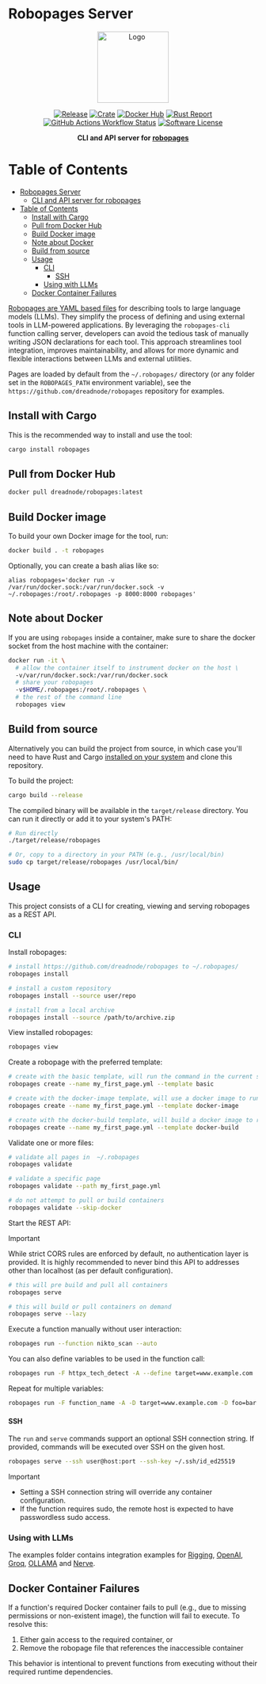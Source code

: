 # Robopages Server

<div align="center">

<img
  src="https://d1lppblt9t2x15.cloudfront.net/logos/5714928f3cdc09503751580cffbe8d02.png"
  alt="Logo"
  align="center"
  width="144px"
  height="144px"
/>



<p align="center">
  <a href="https://github.com/dreadnode/robopages-cli/releases/latest"><img alt="Release" src="https://img.shields.io/github/release/dreadnode/robopages-cli.svg?style=fl_pathat-square"></a>
  <a href="https://crates.io/crates/robopages"><img alt="Crate" src="https://img.shields.io/crates/v/robopages.svg"></a>
  <a href="https://hub.docker.com/r/dreadnode/robopages"><img alt="Docker Hub" src="https://img.shields.io/docker/v/dreadnode/robopages?logo=docker"></a>
  <a href="https://rust-reportcard.xuri.me/report/github.com/dreadnode/robopages-cli"><img alt="Rust Report" src="https://rust-reportcard.xuri.me/badge/github.com/dreadnode/robopages-cli"></a>
  <a href="#"><img alt="GitHub Actions Workflow Status" src="https://img.shields.io/github/actions/workflow/status/dreadnode/robopages-cli/test.yml"></a>
  <a href="https://github.com/dreadnode/robopages-cli/blob/master/LICENSE.md"><img alt="Software License" src="https://img.shields.io/badge/license-MIT-brightgreen.svg?style=flat-square"></a>
</p>

**CLI and API server for [robopages](https://github.com/dreadnode/robopages)**

</div>

# Table of Contents

- [Robopages Server](#robopages-server)
  - [CLI and API server for robopages](#cli-and-api-server-for-robopages)
- [Table of Contents](#table-of-contents)
  - [Install with Cargo](#install-with-cargo)
  - [Pull from Docker Hub](#pull-from-docker-hub)
  - [Build Docker image](#build-docker-image)
  - [Note about Docker](#note-about-docker)
  - [Build from source](#build-from-source)
  - [Usage](#usage)
    - [CLI](#cli)
      - [SSH](#ssh)
    - [Using with LLMs](#using-with-llms)
  - [Docker Container Failures](#docker-container-failures)


[Robopages are YAML based files](https://github.com/dreadnode/robopages) for describing tools to large language models (LLMs). They simplify the process of defining and using external tools in LLM-powered applications. By leveraging the `robopages-cli` function calling server, developers can avoid the tedious task of manually writing JSON declarations for each tool. This approach streamlines tool integration, improves maintainability, and allows for more dynamic and flexible interactions between LLMs and external utilities.

Pages are loaded by default from the `~/.robopages/` directory (or any folder set in the `ROBOPAGES_PATH` environment variable), see the `https://github.com/dreadnode/robopages` repository for examples.

## Install with Cargo

This is the recommended way to install and use the tool:

```bash
cargo install robopages
```

## Pull from Docker Hub

```bash
docker pull dreadnode/robopages:latest
```

## Build Docker image

To build your own Docker image for the tool, run:

```bash
docker build . -t robopages
```

Optionally, you can create a bash alias like so:

`alias robopages='docker run -v /var/run/docker.sock:/var/run/docker.sock -v ~/.robopages:/root/.robopages -p 8000:8000 robopages'`

## Note about Docker

If you are using `robopages` inside a container, make sure to share the docker socket from the host machine with the container:

```bash
docker run -it \
  # allow the container itself to instrument docker on the host \
  -v/var/run/docker.sock:/var/run/docker.sock
  # share your robopages
  -v$HOME/.robopages:/root/.robopages \
  # the rest of the command line
  robopages view
```

## Build from source

Alternatively you can build the project from source, in which case you'll need to have Rust and Cargo [installed on your system](https://rustup.rs/) and clone this repository.

To build the project:

```bash
cargo build --release
```

The compiled binary will be available in the `target/release` directory. You can run it directly or add it to your system's PATH:

```bash
# Run directly
./target/release/robopages

# Or, copy to a directory in your PATH (e.g., /usr/local/bin)
sudo cp target/release/robopages /usr/local/bin/
```

## Usage

This project consists of a CLI for creating, viewing and serving robopages as a REST API.

### CLI

Install robopages:

```bash
# install https://github.com/dreadnode/robopages to ~/.robopages/
robopages install

# install a custom repository
robopages install --source user/repo

# install from a local archive
robopages install --source /path/to/archive.zip
```

View installed robopages:

```bash
robopages view
```

Create a robopage with the preferred template:

```bash
# create with the basic template, will run the command in the current shell
robopages create --name my_first_page.yml --template basic

# create with the docker-image template, will use a docker image to run the command
robopages create --name my_first_page.yml --template docker-image

# create with the docker-build template, will build a docker image to run the command
robopages create --name my_first_page.yml --template docker-build
```

Validate one or more files:

```bash
# validate all pages in  ~/.robopages
robopages validate

# validate a specific page
robopages validate --path my_first_page.yml

# do not attempt to pull or build containers
robopages validate --skip-docker
```

Start the REST API:

> [!IMPORTANT]
> While strict CORS rules are enforced by default, no authentication layer is provided. It is highly recommended to never bind this API to addresses other than localhost (as per default configuration).

```bash
# this will pre build and pull all containers
robopages serve

# this will build or pull containers on demand
robopages serve --lazy
```

Execute a function manually without user interaction:

```bash
robopages run --function nikto_scan --auto
```

You can also define variables to be used in the function call:

```bash
robopages run -F httpx_tech_detect -A --define target=www.example.com
```

Repeat for multiple variables:

```bash
robopages run -F function_name -A -D target=www.example.com -D foo=bar
```

#### SSH

The `run` and `serve` commands support an optional SSH connection string. If provided, commands will be executed over SSH on the given host.

```bash
robopages serve --ssh user@host:port --ssh-key ~/.ssh/id_ed25519
```

> [!IMPORTANT]
> * Setting a SSH connection string will override any container configuration.
> * If the function requires sudo, the remote host is expected to have passwordless sudo access.

### Using with LLMs

The examples folder contains integration examples for [Rigging](/examples/rigging_example.py), [OpenAI](/examples/openai_example.py), [Groq](/examples/groq_example.py), [OLLAMA](/examples/ollama_example.py) and [Nerve](/examples/nerve.md).

## Docker Container Failures

If a function's required Docker container fails to pull (e.g., due to missing permissions or non-existent image), the function will fail to execute. To resolve this:

1. Either gain access to the required container, or
2. Remove the robopage file that references the inaccessible container

This behavior is intentional to prevent functions from executing without their required runtime dependencies.
